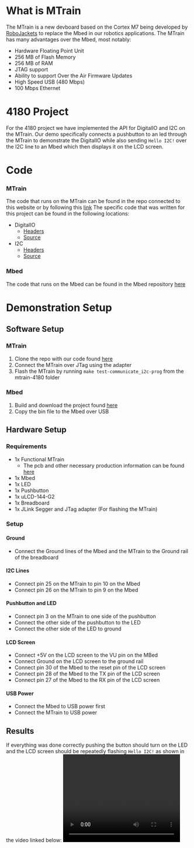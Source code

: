 # What is MTrain
The MTrain is a new devboard based on the Cortex M7 being developed by [RoboJackets](https://robojackets.org/) to replace the Mbed in our robotics applications. The MTrain has many advantages over the Mbed, most notably:
* Hardware Floating Point Unit
* 256 MB of Flash Memory
* 256 MB of RAM
* JTAG support
* Ability to support Over the Air Firmware Updates
* High Speed USB (480 Mbps)
* 100 Mbps Ethernet

# 4180 Project
For the 4180 project we have implemented the API for DigitalIO and I2C on the MTrain. Our demo specifically connects a pushbutton to an led through the MTrain to demonstrate the DigitalIO while also sending `Hello I2C!` over the I2C line to an Mbed which then displays it on the LCD screen.

# Code
### MTrain
The code that runs on the MTrain can be found in the repo connected to this website or by following this [link](https://github.com/matthewawhite/mtrain-4180)
The specific code that was written for this project can be found in the following locations:
* DigitalIO
   * [Headers](https://github.com/matthewawhite/mtrain-4180/blob/master/BSP/Inc/gpio.h)
   * [Source](https://github.com/matthewawhite/mtrain-4180/blob/master/BSP/Src/gpio.c)
* I2C
   * [Headers](https://github.com/matthewawhite/mtrain-4180/blob/master/BSP/Inc/i2c.h)
   * [Source](https://github.com/matthewawhite/mtrain-4180/blob/master/BSP/Src/i2c.c)

### Mbed
The code that runs on the Mbed can be found in the Mbed repository [here](https://os.mbed.com/users/mwhite98/code/4180_Project/)

# Demonstration Setup
## Software Setup
### MTrain
1. Clone the repo with our code found [here](https://github.com/matthewawhite/mtrain-4180)
2. Connect the MTrain over JTag using the adapter
3. Flash the MTrain by running `make test-communicate_i2c-prog` from the mtrain-4180 folder

### Mbed
1. Build and download the project found [here](https://os.mbed.com/users/mwhite98/code/4180_Project/)
2. Copy the bin file to the Mbed over USB

## Hardware Setup
### Requirements
* 1x Functional MTrain
   * The pcb and other necessary production information can be found [here](https://github.com/RoboJackets/mtrain-pcb)
* 1x Mbed
* 1x LED
* 1x Pushbutton
* 1x uLCD-144-G2
* 1x Breadboard
* 1x JLink Segger and JTag adapter (For flashing the MTrain)

### Setup
#### Ground
* Connect the Ground lines of the Mbed and the MTrain to the Ground rail of the breadboard
#### I2C Lines
* Connect pin 25 on the MTrain to pin 10 on the Mbed
* Connect pin 26 on the MTrain to pin 9 on the Mbed
#### Pushbutton and LED
* Connect pin 3 on the MTrain to one side of the pushbutton
* Connect the other side of the pushbutton to the LED
* Connect the other side of the LED to ground
#### LCD Screen
* Connect +5V on the LCD screen to the VU pin on the MBed
* Connect Ground on the LCD screen to the ground rail
* Connect pin 30 of the Mbed to the reset pin of the LCD screen
* Connect pin 28 of the Mbed to the TX pin of the LCD screen
* Connect pin 27 of the Mbed to the RX pin of the LCD screen
#### USB Power
* Connect the Mbed to USB power first
* Connect the MTrain to USB power

## Results
If everything was done correctly pushing the button should turn on the LED and the LCD screen should be repeatedly flashing `Hello I2C!` as shown in the video linked below:
<video width="320" height="240" controls>
  <source src="media/Blinking_I2C.mp4" type="video/mp4">
</video>
